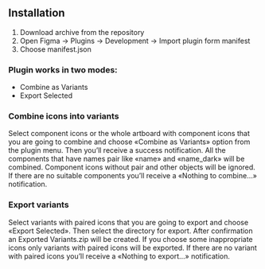 ## Installation
1. Download archive from the repository
2. Open Figma → Plugins → Development → Import plugin form manifest
3. Choose manifest.json

### Plugin works in two modes:
* Combine as Variants
* Export Selected

### Combine icons into variants
Select component icons or the whole artboard with component icons that you are going to combine and choose «Combine as Variants» option from the plugin menu. Then you’ll receive a success notification.
All the components that have names pair like «name» and «name_dark» will be combined. Component icons without pair and other objects will be ignored. If there are no suitable components you’ll receive a «Nothing to combine…» notification.

### Export variants
Select variants with paired icons that you are going to export and choose «Export Selected». Then select the directory for export. After confirmation an Exported Variants.zip will be created.
If you choose some inappropriate icons only variants with paired icons will be exported. If there are no variant with paired icons you’ll receive a «Nothing to export…» notification.